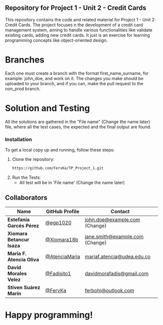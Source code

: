 ## Repository for Project 1 - Unit 2 - Credit Cards

This repository contains the code and related material for Project 1 - Unit 2: Credit Cards.
The project focuses n the development of a credit card management system, aiming to handle various functionalities
like validate existing cards, adding new credit cards.
It just is an exercise for learning programming concepts like object-oriented design.

# Branches

Each one must create a branch with the format first_name_surname, for example: john_doe, and work on it.
The changes you make should be uploaded to your branch, and if you can, make the pull request to the non_prod branch.

# Solution and Testing

All the solutions are gathered in the "File name" (Change the name later) file, where all the test cases, the expected
and the final output
are found.

### Installation

To get a local copy up and running, follow these steps:

1. Clone the repository:
   ```bash
   https://github.com/FervKa/TP_Project_1.git

2. Run the Tests:
    - All test will be in 'File name' (Change the name later)

## Collaborators

| Name                       | GitHub Profile                                   | Contact                         |
|----------------------------|--------------------------------------------------|---------------------------------|
| **Estefanía Garcés Pérez** | [@egp1020](https://github.com/egp1020)           | john.doe@example.com (Change)   |
| **Xiomara Betancur Isaza** | [@Xiomara18b](https://github.com/Xiomara18b)     | jane.smith@example.com (Change) |
| **Maria F. Atencia Oliva** | [@AtenciaMaria](https://github.com/AtenciaMaria) | mariaf.atencia@udea.edu.co      |
| **David Morales Velez**    | [@Fadisito1](https://github.com/Fadisito1)       | davidmorafadis@gmail.com        |
| **Stiven Suárez Marín**    | [@FervKa](https://github.com/FervKa)             | ferbohi@outlook.com             |

# Happy programming!
